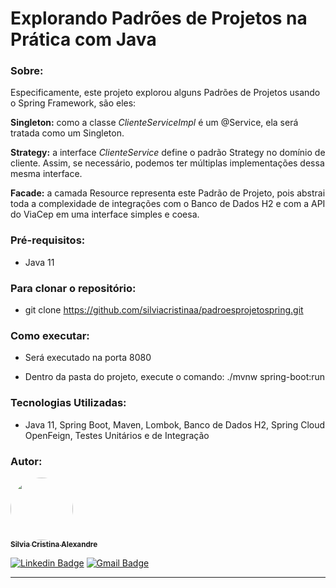<h1>Explorando Padrões de Projetos na Prática com Java</h1>

<h3>Sobre:</h3>

<p>Especificamente, este projeto explorou alguns Padrões de Projetos usando o Spring Framework, são eles: 

<b> Singleton:</b> como a classe  <i>ClienteServiceImpl</i> é um @Service, ela será tratada como um Singleton. 

<b>Strategy:</b> a interface <i>ClienteService</i> define o padrão Strategy no domínio de cliente. Assim, se necessário, podemos ter múltiplas implementações dessa mesma interface. 

<b>Facade:</b> a camada Resource representa este Padrão de Projeto, pois abstrai toda a complexidade de integrações com o Banco de Dados H2 e com a API do ViaCep em uma interface simples e coesa.</b></p>

<h3>Pré-requisitos:</h3>

- Java 11

<h3>Para clonar o repositório:</h3> 

- git clone https://github.com/silviacristinaa/padroesprojetospring.git

<h3>Como executar:</h3>

- Será executado na porta 8080

- Dentro da pasta do projeto, execute o comando: 
./mvnw spring-boot:run

<h3>Tecnologias Utilizadas:</h3>

 - Java 11, Spring Boot, Maven, Lombok, Banco de Dados H2, Spring Cloud OpenFeign, Testes Unitários e de Integração

<h3>Autor:</h3>

<a href="https://www.linkedin.com/in/silvia-cristina-alexandre">
 <img style="border-radius: 50%;" src="https://avatars.githubusercontent.com/u/114493777?v=4" width="100px;" alt=""/>
 <br />
 <sub><b>Silvia Cristina Alexandre</b></sub></a>

[![Linkedin Badge](https://img.shields.io/badge/-Silvia-blue?style=flat-square&logo=Linkedin&logoColor=white&link=https://www.linkedin.com/in/silvia-cristina-alexandre)](https://www.linkedin.com/in/silvia-cristina-alexandre)
[![Gmail Badge](https://img.shields.io/badge/-silviacristinaalexandre1@gmail.com-c14438?style=flat-square&logo=Gmail&logoColor=white&link=mailto:silviacristinaalexandre1@gmail.com)](mailto:silviacristinaalexandre1@gmail.com)
<hr>
